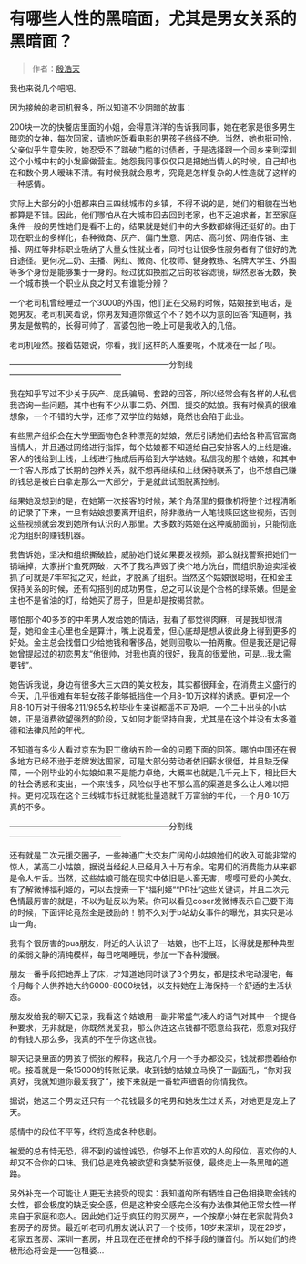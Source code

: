 # 有哪些人性的黑暗面，尤其是男女关系的黑暗面？

> 作者：[殷浩天](https://www.zhihu.com/question/37055410/answer/351253275)

我也来说几个吧吧。

因为接触的老司机很多，所以知道不少阴暗的故事：

200块一次的快餐店里面的小姐，会得意洋洋的告诉我同事，她在老家是很多男生暗恋的女神，每次回家，请她吃饭看电影的男孩子络绎不绝。当然，她也挺可怜，父亲似乎生意失败，她忍受不了踏破门槛的讨债者，于是选择跟一个同乡来到深圳这个小城中村的小发廊做营生。她怨我同事仅仅只是把她当情人的时候，自己却也在和数个男人暧昧不清。有时候我就会思考，究竟是怎样复杂的人性造就了这样的一种感情。

实际上大部分的小姐都来自三四线城市的乡镇，不得不说的是，她们的相貌在当地都算是不错。因此，他们哪怕从在大城市回去回到老家，也不乏追求者，甚至家庭条件一般的男性她们是看不上的，结果就是她们中的大多数都嫁得还挺好的。由于现在职业的多样化，各种微商、灰产、偏门生意、网店、高利贷、网络传销、主播、网红等非标职业吸纳了大量女性就业者，同时也让很多性服务者有了很好的洗白途径。更何况二奶、主播、网红、微商、化妆师、健身教练、名牌大学生、外围等多个身份是能够集于一身的。经过犹如换脸之后的妆容滤镜，纵然恩客无数，换一个城市换一个职业从良之时又有谁能分辨？

一个老司机曾经睡过一个3000的外围，他们正在交易的时候，姑娘接到电话，是她男友。老司机笑着说，你男友知道你做这个不？她不以为意的回答“知道啊，我男友是做鸭的，长得可帅了，富婆包他一晚上可是我收入的几倍。

老司机哑然。接着姑娘说，你看，我们这样的人誰要呢，不就凑在一起了呗。

————————————————————分割线——————————————

我在知乎写过不少关于灰产、庞氏骗局、套路的回答，所以经常会有各样的人私信我咨询一些问题，其中也有不少从事二奶、外围、援交的姑娘。我有时候真的很难想象，一个不错的大学，还修了双学位的姑娘，竟然也会陷于此业。

有些黑产组织会在大学里面物色各种漂亮的姑娘，然后引诱她们去给各种高官富商当情人，并且通过网络进行指挥，每个姑娘都不知道给自己安排客人的上线是谁。客人的钱给到上线，上线进行抽成后再给到大学姑娘。私信我的那个姑娘，和其中一个客人形成了长期的包养关系，就不想再继续和上线保持联系了，也不想自己赚的钱总是被白白拿走那么一大部分，于是就此试图脱离控制。

结果她没想到的是，在她第一次接客的时候，某个角落里的摄像机将整个过程清晰的记录了下来，一旦有姑娘想要离开组织，除非缴纳一大笔钱赎回这些视频，否则这些视频就会发到她所有认识的人那里。大多数的姑娘在这种威胁面前，只能彻底沦为组织的赚钱机器。

我告诉她，坚决和组织撕破脸，威胁她们说如果要发视频，那么就找警察把她们一锅端掉，大家拼个鱼死网破，大不了我名声毁了换个地方洗白，而组织胁迫卖淫被抓了可就是7年牢狱之灾，经此，才脱离了组织。当然这个姑娘很聪明，在和金主保持关系的时候，还有勾搭别的成功男性，总之可以说是个合格的绿茶婊。但是金主也不是省油的灯，给她买了房子，但是却是按揭贷款。

哪怕那个40多岁的中年男人发给她的情话，我看了都觉得肉麻，可是我却很清楚，她和金主心里也全是算计，嘴上说着爱，但心底却是想从彼此身上得到更多的好处。金主总会找借口少给她钱和奢侈品，她则回敬以一拍两散。但是我还是记得她曾提起过的初恋男友“他很帅，对我也真的很好，我真的很爱他，可是…我太需要钱”。

她告诉我说，身边有很多大三大四的美女校友，其实都很拜金，在消费主义盛行的今天，几乎很难有年轻女孩子能够抵挡住一个月8-10万这样的诱惑。更何况一个月8-10万对于很多211/985名校毕业生来说都遥不可及吧。一个二十出头的小姑娘，正是消费欲望强烈的阶段，又如何才能坚持自我，尤其是在这个并没有太多道德和法律风险的年代。

不知道有多少人看过京东为职工缴纳五险一金的问题下面的回答。哪怕中国还在很多地方已经不逊于老牌发达国家，可是大部分劳动者依旧薪水很低，并且缺乏保障，一个刚毕业的小姑娘如果不是能力卓绝，大概率也就是几千元上下，相比巨大的社会诱惑和支出，一个来钱多，风险似乎也不那么高的渠道是多么让人难以把持。更何况现在这个三线城市拆迁就能批量造就千万富翁的年代，一个月8-10万真的不多。

————————————————————分割线——————————————

还有就是二次元援交圈子，一些神通广大交友广阔的小姑娘她们的收入可能非常的惊人，某高二小姑娘，据说当经纪人已经月入十万有余。宅男们的消费能力从来都是令人乍舌。当然，这些姑娘可能在现实中依旧是人畜无害，嘤嘤可爱的小美女。有了解微博福利姬的，可以去搜索一下“福利姬”“PR社”这些关键词，并且二次元色情最厉害的就是，不以为耻反以为荣。你可以看见coser发微博表示自己要下海的时候，下面评论竟然全是鼓励的！前不久对于b站幼女事件的曝光，其实只是冰山一角。

我有个很厉害的pua朋友，附近的人认识了一姑娘，也不上班，长得就是那种典型的柔弱文静的清纯模样，每日吃喝睡玩，参加一下各种漫展。

朋友一番手段把她弄上了床，才知道她同时谈了3个男友，都是技术宅动漫宅，每个月每个人供养她大约6000-8000块钱，以支持她在上海保持一个舒适的生活状态。

朋友发给我的聊天记录，我看这个姑娘用一副非常盛气凌人的语气对其中一个提各种要求，无非就是，你既然说爱我，那么你连这点钱都不愿意给我花，愿意对我好的有钱人那么多，我真的不在乎你这点钱。

聊天记录里面的男孩子慌张的解释，我这几个月一个手办都没买，钱就都攒着给你呢。接着就是一条15000的转账记录。收到钱的姑娘立马换了一副面孔，“你对我真好，我就知道你最爱我了”，接下来就是一番软声细语的你情我侬。

据说，她这三个男友还只有一个花钱最多的宅男和她发生过关系，对她更是宠上了天。

感情中的段位不平等，终将造成各种悲剧。

被爱的总有恃无恐，得不到的诚惶诚恐，你够不上你喜欢的人的段位，喜欢你的人却又不合你的口味。我们总是难免被欲望和贪婪所驱使，最终走上一条黑暗的道路。

另外补充一个可能让人更无法接受的现实：我知道的所有牺牲自己色相换取金钱的女性，都会极度的缺乏安全感，但是这种安全感完全没有办法像其他正常女性一样来自于家庭和恋人。因此她们近乎疯狂的购买房产，一个按摩小妹在老家就背负3套房子的房贷。最近听老司机朋友说认识了一个技师，18岁来深圳，现在29岁，老家五套房、深圳一套房，并且现在还在拼命的不择手段的赚首付。所以她们的终极形态将会是——包租婆...


